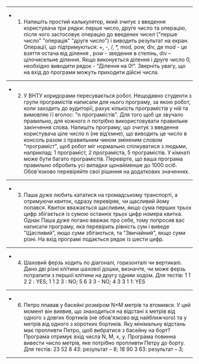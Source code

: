 *******************************************************************************************************************************************************************************
* 1. Напишіть простий калькулятор, який зчитує з введення користувача три рядки: перше число, друге число та операцію, після чого застосовує операцію до введених чисел ("перше число" "операція" "друге число") і виводить
результат на екран. Операції, що підтримуються: +, -, /, *, mod, pow, div, де
mod - це взяття остача від ділення ,
pow - зведення в степінь,
div – цілочисельне ділення.
Якщо виконується ділення і друге число 0, необхідно виводити рядок - "Ділення на 0!". Зверніть увагу, що на вхід до програми можуть приходити дійсні числа.
*******************************************************************************************************************************************************************************
* 2. У ВНТУ коридорами пересувається робот. Нещодавно студенти з групи програмістів написали для нього програму, за якою робот, коли заходить до аудиторії, рахує кількість програмістів у ній та вимовляє її вголос: "n
програмістів". Для того щоб це звучало правильно, для кожного n потрібно використовувати правильне закінчення слова. Напишіть програму, що зчитує з введення користувача ціле число n (не від’ємне), що виводить це число в
консоль разом з правильним чином зміненим словом "програміст", щоб робот міг нормально спілкуватися з людьми, наприклад: 1 програміст, 2 програміста, 5 програмістів. У кімнаті може бути багато програмістів. Перевірте, що ваша
програма правильно обробить усі випадки щонайменше до 1000 осіб. Обов'язково перевіряйте свої рішення на додаткових значеннях.
*******************************************************************************************************************************************************************************
* 3. Паша дуже любить кататися на громадському транспорті, а отримуючи квиток, одразу перевіряє, чи щасливий йому попався. Квиток вважається щасливим, якщо сума перших трьох цифр збігається із сумою останніх трьох
цифр номера квитка. Однак Паша дуже погано вважає про себе, тому попросив вас написати програму, яка перевірить рівність сум і виведе "Щасливий", якщо суми збігаються, та "Звичайний", якщо суми різні. На вхід
програмі подається рядок із шести цифр.
*******************************************************************************************************************************************************************************
* 4. Шаховий ферзь ходить по діагоналі, горизонталі чи вертикалі. Дано дві різні клітини шахової дошки, визначте, чи може ферзь потрапити з першої клітини на другу одним ходом. Для тестів:
1 1 2 2 : YES; 1 1 2 3 : NO; 5 6 3 3 - NO; 4 3 3 1 1: YES
*******************************************************************************************************************************************************************************
* 6. Петро плавав у басейні розміром N×M метрів та втомився. У цей момент він виявив, що знаходиться на відстані х метрів від одного з довгих бортиків (не обов'язково від найближчого) та y метрів від одного з коротких бортиків.
Яку мінімальну відстань має пропливти Петро, щоб вибратися з басейну на борт? Програма отримує вхід числа N, M, x, y. Програма повинна вивести число метрів, яке потрібно пропливти Петру до борту.
Для тестів: 23 52 8 43: результат – 8; 18 90 3 63: результат – 3;
*******************************************************************************************************************************************************************************
